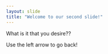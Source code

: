 ```yaml
---
layout: slide
title: "Welcome to our second slide!"
---
```

What is it that you desire??

Use the left arrow to go back!
